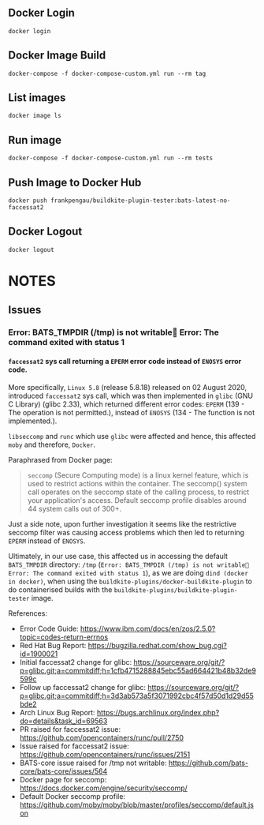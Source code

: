 ## Docker Login
```
docker login
```

## Docker Image Build
```
docker-compose -f docker-compose-custom.yml run --rm tag
```

## List images
```
docker image ls
```

## Run image
```
docker-compose -f docker-compose-custom.yml run --rm tests
```

## Push Image to Docker Hub
```
docker push frankpengau/buildkite-plugin-tester:bats-latest-no-faccessat2
```

## Docker Logout
```
docker logout
```

# NOTES
## Issues
### Error: BATS_TMPDIR (/tmp) is not writable🚨 Error: The command exited with status 1
#### `faccessat2` sys call returning a `EPERM` error code instead of `ENOSYS` error code.

More specifically, `Linux 5.8` (release 5.8.18) released on 02 August 2020, introduced `faccessat2` sys call, which was then implemented in `glibc` (GNU C Library) (glibc 2.33), which returned different error codes: `EPERM` (139 - The operation is not permitted.), instead of `ENOSYS` (134 - The function is not implemented.).

`libseccomp` and `runc` which use `glibc` were affected and hence, this affected `moby` and therefore, `Docker`.

Paraphrased from Docker page: 
>`seccomp` (Secure Computing mode) is a linux kernel feature, which is used to restrict actions within the container. The seccomp() system call operates on the seccomp state of the calling process, to restrict your application's access. Default seccomp profile disables around 44 system calls out of 300+. 

Just a side note, upon further investigation it seems like the restrictive seccomp filter was causing access problems which then led to returning `EPERM` instead of `ENOSYS`. 

Ultimately, in our use case, this affected us in accessing the default `BATS_TMPDIR` directory: `/tmp` (`Error: BATS_TMPDIR (/tmp) is not writable🚨 Error: The command exited with status 1`), as we are doing `dind (docker in docker)`, when using the `buildkite-plugins/docker-buildkite-plugin` to do containerised builds with the `buildkite-plugins/buildkite-plugin-tester` image. 

References:
- Error Code Guide: https://www.ibm.com/docs/en/zos/2.5.0?topic=codes-return-errnos
- Red Hat Bug Report: https://bugzilla.redhat.com/show_bug.cgi?id=1900021
- Initial faccessat2 change for glibc: https://sourceware.org/git/?p=glibc.git;a=commitdiff;h=1cfb4715288845ebc55ad664421b48b32de9599c
- Follow up faccessat2 change for glibc: https://sourceware.org/git/?p=glibc.git;a=commitdiff;h=3d3ab573a5f3071992cbc4f57d50d1d29d55bde2
- Arch Linux Bug Report: https://bugs.archlinux.org/index.php?do=details&task_id=69563
- PR raised for faccessat2 issue: https://github.com/opencontainers/runc/pull/2750
- Issue raised for faccessat2 issue: https://github.com/opencontainers/runc/issues/2151
- BATS-core issue raised for /tmp not writable: https://github.com/bats-core/bats-core/issues/564
- Docker page for seccomp: https://docs.docker.com/engine/security/seccomp/
- Default Docker seccomp profile: https://github.com/moby/moby/blob/master/profiles/seccomp/default.json


